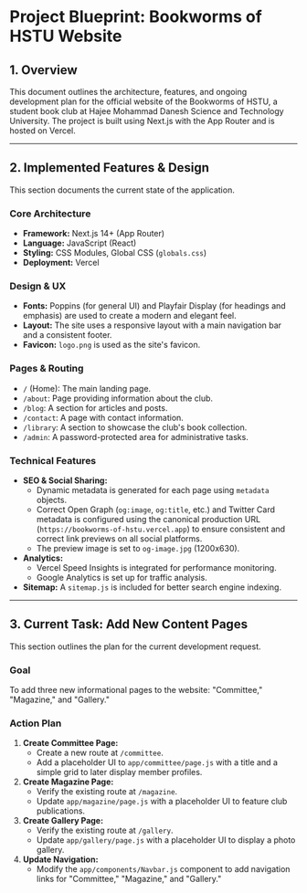 
# Project Blueprint: Bookworms of HSTU Website

## 1. Overview

This document outlines the architecture, features, and ongoing development plan for the official website of the Bookworms of HSTU, a student book club at Hajee Mohammad Danesh Science and Technology University. The project is built using Next.js with the App Router and is hosted on Vercel.

---

## 2. Implemented Features & Design

This section documents the current state of the application.

### Core Architecture
*   **Framework:** Next.js 14+ (App Router)
*   **Language:** JavaScript (React)
*   **Styling:** CSS Modules, Global CSS (`globals.css`)
*   **Deployment:** Vercel

### Design & UX
*   **Fonts:** Poppins (for general UI) and Playfair Display (for headings and emphasis) are used to create a modern and elegant feel.
*   **Layout:** The site uses a responsive layout with a main navigation bar and a consistent footer.
*   **Favicon:** `logo.png` is used as the site's favicon.

### Pages & Routing
*   `/` (Home): The main landing page.
*   `/about`: Page providing information about the club.
*   `/blog`: A section for articles and posts.
*   `/contact`: A page with contact information.
*   `/library`: A section to showcase the club's book collection.
*   `/admin`: A password-protected area for administrative tasks.

### Technical Features
*   **SEO & Social Sharing:**
    *   Dynamic metadata is generated for each page using `metadata` objects.
    *   Correct Open Graph (`og:image`, `og:title`, etc.) and Twitter Card metadata is configured using the canonical production URL (`https://bookworms-of-hstu.vercel.app`) to ensure consistent and correct link previews on all social platforms.
    *   The preview image is set to `og-image.jpg` (1200x630).
*   **Analytics:**
    *   Vercel Speed Insights is integrated for performance monitoring.
    *   Google Analytics is set up for traffic analysis.
*   **Sitemap:** A `sitemap.js` is included for better search engine indexing.

---

## 3. Current Task: Add New Content Pages

This section outlines the plan for the current development request.

### Goal
To add three new informational pages to the website: "Committee," "Magazine," and "Gallery."

### Action Plan
1.  **Create Committee Page:**
    *   Create a new route at `/committee`.
    *   Add a placeholder UI to `app/committee/page.js` with a title and a simple grid to later display member profiles.
2.  **Create Magazine Page:**
    *   Verify the existing route at `/magazine`.
    *   Update `app/magazine/page.js` with a placeholder UI to feature club publications.
3.  **Create Gallery Page:**
    *   Verify the existing route at `/gallery`.
    *   Update `app/gallery/page.js` with a placeholder UI to display a photo gallery.
4.  **Update Navigation:**
    *   Modify the `app/components/Navbar.js` component to add navigation links for "Committee," "Magazine," and "Gallery."

